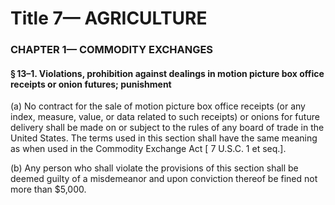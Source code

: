 
# Title 7— AGRICULTURE
### CHAPTER 1— COMMODITY EXCHANGES
#### § 13–1. Violations, prohibition against dealings in motion picture box office receipts or onion futures; punishment

(a) No contract for the sale of motion picture box office receipts (or any index, measure, value, or data related to such receipts) or onions for future delivery shall be made on or subject to the rules of any board of trade in the United States. The terms used in this section shall have the same meaning as when used in the Commodity Exchange Act [ 7 U.S.C. 1 et seq.].

(b) Any person who shall violate the provisions of this section shall be deemed guilty of a misdemeanor and upon conviction thereof be fined not more than $5,000.

